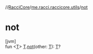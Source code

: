 //[RacciCore](../../index.md)/[me.racci.raccicore.utils](index.md)/[not](not.md)

# not

[jvm]\
fun &lt;[T](not.md)&gt; [T](not.md).[not](not.md)(other: [T](not.md)): [T](not.md)?
